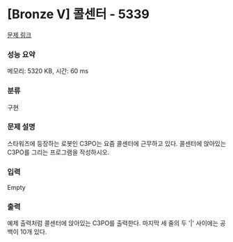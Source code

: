 # [Bronze V] 콜센터 - 5339 

[문제 링크](https://www.acmicpc.net/problem/5339) 

### 성능 요약

메모리: 5320 KB, 시간: 60 ms

### 분류

구현

### 문제 설명

<p>스타워즈에 등장하는 로봇인 C3PO는 요즘 콜센터에 근무하고 있다. 콜센터에 앉아있는 C3PO를 그리는 프로그램을 작성하시오.</p>

### 입력 

 Empty

### 출력 

 <p>예제 출력처럼 콜센터에 앉아있는 C3PO를 출력한다. 마지막 세 줄의 두 '|' 사이에는 공백이 10개 있다.</p>

